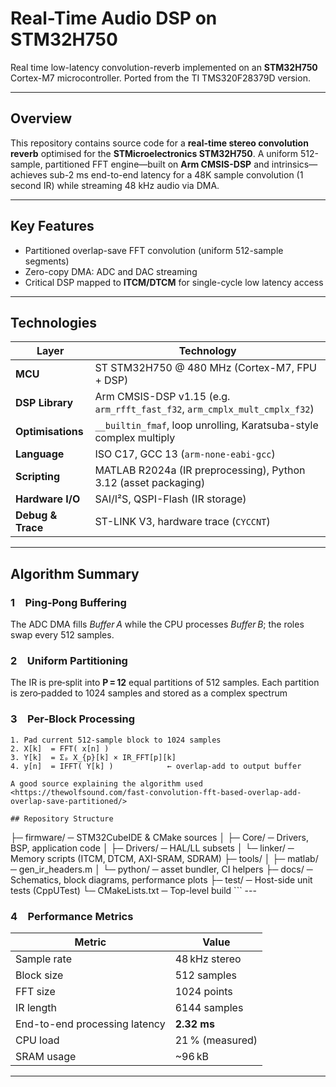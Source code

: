 # Real-Time Audio DSP on STM32H750

Real time low-latency convolution-reverb implemented on an **STM32H750** Cortex-M7 microcontroller. Ported from the TI TMS320F28379D version. 

---

## Overview
This repository contains source code for a **real-time stereo convolution reverb** optimised for the **STMicroelectronics STM32H750**. A uniform 512-sample, partitioned FFT engine—built on **Arm CMSIS-DSP** and intrinsics—achieves sub-2 ms end-to-end latency for a 48K sample convolution (1 second IR) while streaming 48 kHz audio via DMA.

---

## Key Features
- Partitioned overlap-save FFT convolution (uniform 512-sample segments)
- Zero-copy DMA: ADC and DAC streaming 
- Critical DSP mapped to **ITCM/DTCM** for single-cycle low latency access

---

## Technologies 
| Layer | Technology |
|-------|------------|
| **MCU** | ST STM32H750 @ 480 MHz (Cortex-M7, FPU + DSP) |
| **DSP Library** | Arm CMSIS-DSP v1.15 (e.g. `arm_rfft_fast_f32`, `arm_cmplx_mult_cmplx_f32`) |
| **Optimisations** | `__builtin_fmaf`, loop unrolling, Karatsuba-style complex multiply |
| **Language** | ISO C17, GCC 13 (`arm-none-eabi-gcc`) |
| **Scripting** | MATLAB R2024a (IR preprocessing), Python 3.12 (asset packaging) |
| **Hardware I/O** | SAI/I²S, QSPI-Flash (IR storage)|
| **Debug & Trace** | ST-LINK V3, hardware trace (`CYCCNT`)

---

## Algorithm Summary
### 1 Ping‑Pong Buffering
The ADC DMA fills _Buffer A_ while the CPU processes _Buffer B_; the roles swap every 512 samples.

### 2 Uniform Partitioning
The IR is pre‑split into **P = 12** equal partitions of 512 samples. Each partition is zero‑padded to 1024 samples and stored as a complex spectrum

### 3 Per‑Block Processing
```text
1. Pad current 512‑sample block to 1024 samples
2. X[k]  = FFT( x[n] )
3. Y[k]  = Σₚ X_{p}[k] × IR_FFT[p][k]
4. y[n]  = IFFT( Y[k] )            ← overlap‑add to output buffer

A good source explaining the algorithm used 
<https://thewolfsound.com/fast-convolution-fft-based-overlap-add-overlap-save-partitioned/>

## Repository Structure
```
<repo>
├─ firmware/          ─ STM32CubeIDE & CMake sources
│  ├─ Core/           ─ Drivers, BSP, application code
│  ├─ Drivers/        ─ HAL/LL subsets
│  └─ linker/         ─ Memory scripts (ITCM, DTCM, AXI-SRAM, SDRAM)
├─ tools/
│  ├─ matlab/         ─ gen_ir_headers.m
│  └─ python/         ─ asset bundler, CI helpers
├─ docs/              ─ Schematics, block diagrams, performance plots
├─ test/              ─ Host-side unit tests (CppUTest)
└─ CMakeLists.txt     ─ Top-level build
```
---

### 4 Performance Metrics
| Metric | Value |
|--------|-------|
| Sample rate | 48 kHz stereo |
| Block size | 512 samples |
| FFT size | 1024 points |
| IR length | 6144 samples |
| End-to-end processing latency | **2.32 ms** |
| CPU load | 21 % (measured) |
| SRAM usage | ~96 kB |

---
